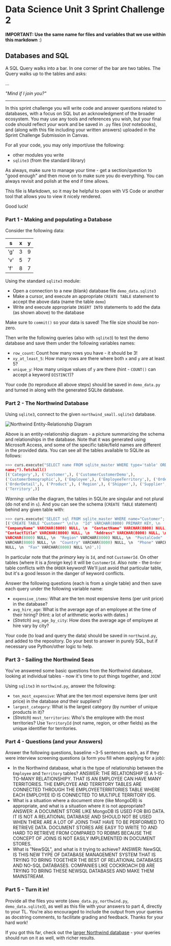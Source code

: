 # Data Science Unit 3 Sprint Challenge 2
**IMPORTANT: Use the same name for files and variables that we use within this markdown** :)

## Databases and SQL

A SQL Query walks into a bar. In one corner of the bar are two tables. The Query
walks up to the tables and asks:

...

*"Mind if I join you?"*

---

In this sprint challenge you will write code and answer questions related to databases, with a focus on SQL but an acknowledgment of the broader ecosystem. You may use any tools and references you wish, but your final code should reflect *your* work and be saved in `.py` files (*not* notebooks), and (along with this file including your written answers) uploaded in the Sprint Challenge Submission in Canvas.

For all your code, you may only import/use the following:
- other modules you write
- `sqlite3` (from the standard library)

As always, make sure to manage your time - get a section/question to "good enough" and then move on to make sure you do everything. You can always revisit and polish at the end if time allows.

This file is Markdown, so it may be helpful to open with VS Code or another tool that allows you to view it nicely rendered.

Good luck!

### Part 1 - Making and populating a Database

Consider the following data:

| s   | x | y |
|-----|---|---|
| 'g' | 3 | 9 |
| 'v' | 5 | 7 |
| 'f' | 8 | 7 |

Using the standard `sqlite3` module:

- Open a connection to a new (blank) database file `demo_data.sqlite3`
- Make a cursor, and execute an appropriate `CREATE TABLE` statement to accept
  the above data (name the table `demo`)
- Write and execute appropriate `INSERT INTO` statements to add the data (as
  shown above) to the database

Make sure to `commit()` so your data is saved! The file size should be non-zero.

Then write the following queries (also with `sqlite3`) to test the demo database and
save them under the following variables names:

- `row_count`: Count how many rows you have - it should be 3!
- `xy_at_least_5`: How many rows are there where both `x` and `y` are at least 5?
- `unique_y`: How many unique values of `y` are there (hint - `COUNT()` can accept a keyword
  `DISTINCT`)?

Your code (to reproduce all above steps) should be saved in `demo_data.py` and
turned in along with the generated SQLite database.

### Part 2 - The Northwind Database

Using `sqlite3`, connect to the given `northwind_small.sqlite3` database.

![Northwind Entity-Relationship Diagram](./northwind_erd.png)

Above is an entity-relationship diagram - a picture summarizing the schema and relationships in the database. Note that it was generated using Microsoft
Access, and some of the specific table/field names are different in the provided data. You can see all the tables available to SQLite as follows:

```python
>>> curs.execute("SELECT name FROM sqlite_master WHERE type='table' ORDER BY
name;").fetchall()
[('Category',), ('Customer',), ('CustomerCustomerDemo',),
('CustomerDemographic',), ('Employee',), ('EmployeeTerritory',), ('Order',),
('OrderDetail',), ('Product',), ('Region',), ('Shipper',), ('Supplier',),
('Territory',)]
```

*Warning*: unlike the diagram, the tables in SQLite are singular and not plural (do not end in `s`). And you can see the schema (`CREATE TABLE` statement) behind any given table with:
```python
>>> curs.execute('SELECT sql FROM sqlite_master WHERE name="Customer";').fetchall()
[('CREATE TABLE "Customer" \n(\n  "Id" VARCHAR(8000) PRIMARY KEY, \n
"CompanyName" VARCHAR(8000) NULL, \n  "ContactName" VARCHAR(8000) NULL, \n
"ContactTitle" VARCHAR(8000) NULL, \n  "Address" VARCHAR(8000) NULL, \n  "City"
VARCHAR(8000) NULL, \n  "Region" VARCHAR(8000) NULL, \n  "PostalCode"
VARCHAR(8000) NULL, \n  "Country" VARCHAR(8000) NULL, \n  "Phone" VARCHAR(8000)
NULL, \n  "Fax" VARCHAR(8000) NULL \n)',)]
```

In particular note that the *primary* key is `Id`, and not `CustomerId`. On other tables (where it is a *foreign* key) it will be `CustomerId`. Also note - the `Order` table conflicts with the `ORDER` keyword! We'll just avoid that particular table, but it's a good lesson in the danger of keyword conflicts.

Answer the following questions (each is from a single table) and then save each query under the following variable name:

- `expensive_items`: What are the ten most expensive items (per unit price) in the database?
- `avg_hire_age`: What is the average age of an employee at the time of their hiring? (Hint: a
  lot of arithmetic works with dates.)
- (*Stretch*) `avg_age_by_city`: How does the average age of employee at hire vary by city?

Your code (to load and query the data) should be saved in `northwind.py`, and added to the repository. Do your best to answer in purely SQL, but if necessary use Python/other logic to help.

### Part 3 - Sailing the Northwind Seas

You've answered some basic questions from the Northwind database, looking at individual tables - now it's time to put things together, and `JOIN`!

Using `sqlite3` in `northwind.py`, answer the following:

- `ten_most_expensive`: What are the ten most expensive items (per unit price) in the database *and* their suppliers?
- `largest_category`: What is the largest category (by number of unique products in it)?
- (*Stretch*) `most_territories`: Who's the employee with the most territories? Use `TerritoryId` (not name, region, or other fields) as the unique identifier for territories.

### Part 4 - Questions (and your Answers)

Answer the following questions, baseline ~3-5 sentences each, as if they were interview screening questions (a form you fill when applying for a job):

- In the Northwind database, what is the type of relationship between the `Employee` and `Territory` tables?
ANSWER: THE RELATIONSHIP IS A 1-IS-TO-MANY RELATIONSHIPY. THAT IS AN EMPLOYEE CAN HAVE MANY TERRITORIES. THE EMPLOYEE AND TERRITORY TABLES ARE CONNECTED THROUGH THE EMPLOYEETERRITORIES TABLE WHERE EACH EMPLOYEE ID IS CONNECTED TO MULTIPLE TERRITORY IDS. 
- What is a situation where a document store (like MongoDB) is appropriate, and what is a situation where it is not appropriate?
ANSWER: A DOCUMENT STORE LIKE MongoDB IS USED FOR BIG DATA. IT IS NOT A RELATIONAL DATABASE AND SHOULD NOT BE USED WHEN THERE ARE A LOT OF JOINS THAT HAVE TO BE PERFORMED TO RETRIEVE DATA. DOCUMENT STORES ARE EASY TO WRITE TO AND HARD TO RETRIEVE FROM COMPARED TO RDBMS BECAUSE THE CONCEPT OF JOINS IS NOT EASILY IMPLEMENTED IN DOCUMENT STORES. 
- What is "NewSQL", and what is it trying to achieve?
ANSWER: NewSQL IS THIS NEW TYPE OF DATABASE MANAGEMENT SYSTEM THAT IS TRYING TO BRING TOGETHER THE BEST OF RELATIONAL DATABASES AND NO-SQL DATABASES. COMPANIES LIKE COCKROACH DB ARE TRYING TO BRING THESE NEWSQL DATABASES AND MAKE THEM MAINSTREAM. 

### Part 5 - Turn it in!
Provide all the files you wrote (`demo_data.py`, `northwind.py`, `demo_data.sqlite3`), as well as this file with your answers to part 4, directly to your TL. You're also encouraged to include the output from your queries as docstring comments, to facilitate grading and feedback. Thanks for your hard work!

If you got this far, check out the [larger Northwind database](https://github.com/jpwhite3/northwind-SQLite3/blob/master/Northwind_large.sqlite.zip) -
your queries should run on it as well, with richer results.
